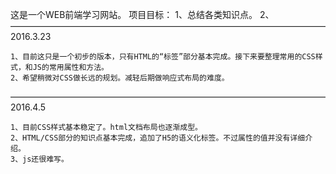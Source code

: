 这是一个WEB前端学习网站。
项目目标：
	1、总结各类知识点。
	2、
————————————————————————————————————
2016.3.23

	1、目前这只是一个初步的版本，只有HTML的“标签”部分基本完成。接下来要整理常用的CSS样式，和JS的常用属性和方法。
	2、希望稍微对CSS做长远的规划。减轻后期做响应式布局的难度。

————————————————————————————————————
2016.4.5

	1、目前CSS样式基本稳定了。html文档布局也逐渐成型。
	2、HTML/CSS部分的知识点基本完成，追加了H5的语义化标签。不过属性的值并没有详细介绍。
	3、js还很难写。
